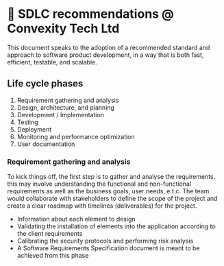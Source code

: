 # 🔄 SDLC recommendations @ Convexity Tech Ltd

This document speaks to the adoption of a recommended standard and approach to software product development, in a way that is both fast, efficient, testable, and scalable.

## Life cycle phases

1. Requirement gathering and analysis
2. Design, architecture, and planning
3. Development / Implementation
4. Testing
5. Deployment
6. Monitoring and performance optimization
7. User documentation


### Requirement gathering and analysis

To kick things off, the first step is to gather and analyse the requirements, this may involve understanding the functional and non-functional requirements as well as the business goals, user needs, e.t.c. The team would collaborate with stakeholders to define the scope of the project and create a clear roadmap with timelines (deliverables) for the project.

* Information about each element to design
* Validating the installation of elements into the application according to the client requirements
* Calibrating the security protocols and performing risk analysis
* A Software Requirements Specification document is meant to be achieved from this phase
